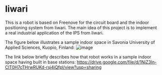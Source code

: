 # Iiwari
This is a robot is based on Freenove for the circuit board and the indoor positioning system from Iiwari. The main idea of this project is to implement a real industrial application of the IPS from Iiwari.

The figure below illustrates a sample indoor space in Savonia University of Applied Sciences, Kuopio, Finland:
![image](https://github.com/TNhan02/Iiwari/assets/88569900/bb2f5d22-69ed-4ee1-bf38-6bc58ce150fc)

The link below briefly describes how that robot works in a sample indoor space having built in base stations:
https://drive.google.com/file/d/1NiZ3In-ClT0H7cTHrwRUKd-rsj4iQfpl/view?usp=sharing
